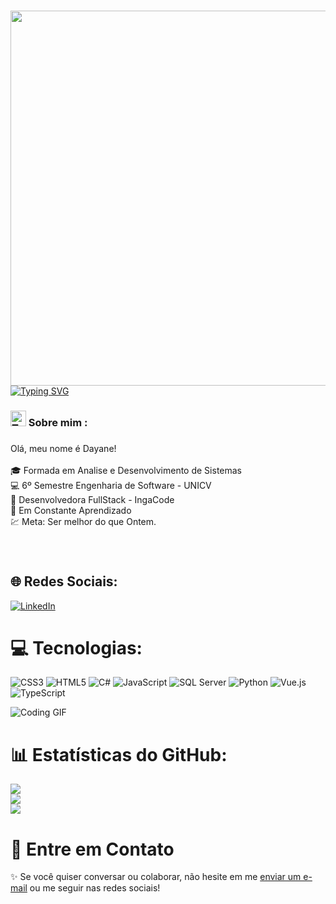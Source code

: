 

###
<img align="right" height="600" src="https://media1.tenor.com/m/7bBINkQ326MAAAAd/animation-art.gif"  />

###

[![Typing SVG](https://readme-typing-svg.herokuapp.com/?font=Fira+Code&weight=600&pause=1000&color=F7F7F7&random=false&width=340&lines=Ol%C3%A1+%F0%9F%91%8B;Seja+bem+vindo(a)!+%F0%9F%AB%A1)](https://git.io/typing-svg)

###

<h3 align="left"><img src="https://raw.githubusercontent.com/Tarikul-Islam-Anik/Telegram-Animated-Emojis/main/People/Technologist.webp" alt="Technologist" width="25" height="25" />  Sobre mim :</h3>

###

<td>
      <p>Olá, meu nome é Dayane!<br><br>
      🎓 Formada em Analise e Desenvolvimento de Sistemas<br>
      💻 6º Semestre Engenharia de Software - UNICV<br>
      💼 Desenvolvedora FullStack - IngaCode<br>
      🚀 Em Constante Aprendizado<br>
      💹 Meta: Ser melhor do que Ontem.<br></p>
    </td>

###

<br clear="both">


## 🌐 Redes Sociais:
[![LinkedIn](https://img.shields.io/badge/LinkedIn-%230077B5.svg?logo=linkedin&logoColor=white)](https://www.linkedin.com/in/dayane-rodrigues-ab49b41b4) 


# 💻 Tecnologias:
![CSS3](https://img.shields.io/badge/css3-%231572B6.svg?style=for-the-badge&logo=css3&logoColor=white) 
![HTML5](https://img.shields.io/badge/html5-%23E34F26.svg?style=for-the-badge&logo=html5&logoColor=white) 
![C#](https://img.shields.io/badge/csharp-%23239120.svg?style=for-the-badge&logo=csharp&logoColor=white) 
![JavaScript](https://img.shields.io/badge/javascript-%23323330.svg?style=for-the-badge&logo=javascript&logoColor=%23F7DF1E) 
![SQL Server](https://img.shields.io/badge/sql%20server-%23CC2927.svg?style=for-the-badge&logo=microsoft-sql-server&logoColor=white)
![Python](https://img.shields.io/badge/Python-000?style=for-the-badge&logo=python)
![Vue.js](https://img.shields.io/badge/vuejs-%234FC08D.svg?style=for-the-badge&logo=vue-dot-js&logoColor=white)
![TypeScript](https://img.shields.io/badge/typescript-%23007ACC.svg?style=for-the-badge&logo=typescript&logoColor=white)

![Coding GIF](https://media1.tenor.com/m/ZwiXDI5sKe0AAAAC/lain-serial-experiments-lain.gif)

# 📊 Estatísticas do GitHub:
![](https://github-readme-stats.vercel.app/api?username=Dayane2706&theme=tokyonight&hide_border=false&include_all_commits=false&count_private=false)<br/>
![](https://github-readme-streak-stats.herokuapp.com/?user=Dayane2706&theme=tokyonight&hide_border=false)<br/>
![](https://github-readme-stats.vercel.app/api/top-langs/?username=Dayane2706&theme=tokyonight&hide_border=false&include_all_commits=false&count_private=false&layout=compact)

# 📩 Entre em Contato
✨ Se você quiser conversar ou colaborar, não hesite em me [enviar um e-mail](mailto:dayane263@outlook.com) ou me seguir nas redes sociais!

<!-- Proudly created with GPRM ( https://gprm.itsvg.in ) -->
